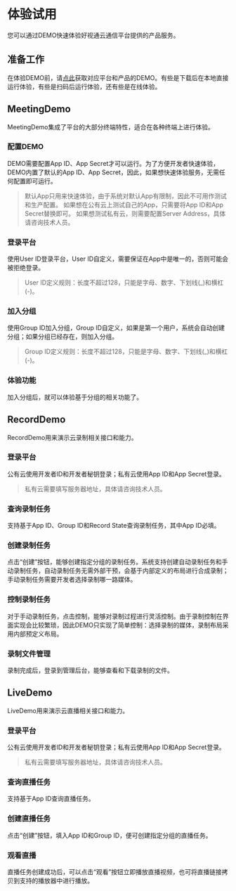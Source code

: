 # 体验试用

您可以通过DEMO快速体验好视通云通信平台提供的产品服务。

## 准备工作

在体验DEMO前，请[点此](demo)获取对应平台和产品的DEMO。有些是下载后在本地直接运行体验，有些是扫码后运行体验，还有些是在线体验。

## MeetingDemo

MeetingDemo集成了平台的大部分终端特性，适合在各种终端上进行体验。

### 配置DEMO

DEMO需要配置App ID、App Secret才可以运行。为了方便开发者快速体验，DEMO内置了默认的App ID、App Secret，因此，如果想快速体验服务，无需任何配置即可运行。

> 默认App只用来快速体验，由于系统对默认App有限制，因此不可用作测试和生产配置。
> 如果想在公有云上测试自己的App，只需要将App ID和App Secret替换即可。
> 如果想测试私有云，则需要配置Server Address，具体请咨询技术人员。

### 登录平台

使用User ID登录平台，User ID自定义，需要保证在App中是唯一的，否则可能会被拒绝登录。

> User ID定义规则：长度不超过128，只能是字母、数字、下划线(_)和横杠(-)。

### 加入分组

使用Group ID加入分组，Group ID自定义，如果是第一个用户，系统会自动创建分组；如果分组已经存在，则加入分组。

> Group ID定义规则：长度不超过128，只能是字母、数字、下划线(_)和横杠(-)。

### 体验功能

加入分组后，就可以体验基于分组的相关功能了。


## RecordDemo

RecordDemo用来演示云录制相关接口和能力。

### 登录平台

公有云使用开发者ID和开发者秘钥登录；私有云使用App ID和App Secret登录。

> 私有云需要填写服务器地址，具体请咨询技术人员。

### 查询录制任务
支持基于App ID、Group ID和Record State查询录制任务，其中App ID必填。

### 创建录制任务
点击“创建”按钮，能够创建指定分组的录制任务。系统支持创建自动录制任务和手动录制任务，自动录制任务无需外部干预，会基于内部定义的布局进行合成录制；手动录制任务需要开发者选择录制哪一路媒体。

### 控制录制任务
对于手动录制任务，点击控制，能够对录制过程进行灵活控制。由于录制控制在界面实现会比较繁琐，因此DEMO只实现了简单控制：选择录制的媒体，录制布局采用内部预定义布局。

### 录制文件管理
录制完成后，登录到管理后台，能够查看和下载录制的文件。

## LiveDemo

LiveDemo用来演示云直播相关接口和能力。

### 登录平台

公有云使用开发者ID和开发者秘钥登录；私有云使用App ID和App Secret登录。

> 私有云需要填写服务器地址，具体请咨询技术人员。

### 查询直播任务
支持基于App ID查询直播任务。

### 创建直播任务
点击“创建”按钮，填入App ID和Group ID，便可创建指定分组的直播任务。

### 观看直播
直播任务创建成功后，可以点击“观看”按钮立即播放直播视频，也可将直播链接拷贝到支持的播放器中进行播放。